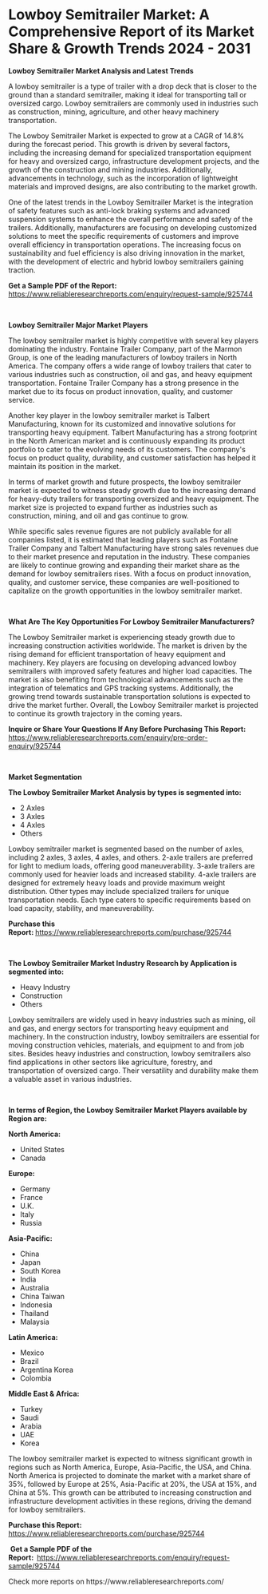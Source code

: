 <p><h1>Lowboy Semitrailer Market: A Comprehensive Report of its Market Share & Growth Trends 2024 - 2031</h1></p><p><strong>Lowboy Semitrailer Market Analysis and Latest Trends</strong></p>
<p><p>A lowboy semitrailer is a type of trailer with a drop deck that is closer to the ground than a standard semitrailer, making it ideal for transporting tall or oversized cargo. Lowboy semitrailers are commonly used in industries such as construction, mining, agriculture, and other heavy machinery transportation.</p><p>The Lowboy Semitrailer Market is expected to grow at a CAGR of 14.8% during the forecast period. This growth is driven by several factors, including the increasing demand for specialized transportation equipment for heavy and oversized cargo, infrastructure development projects, and the growth of the construction and mining industries. Additionally, advancements in technology, such as the incorporation of lightweight materials and improved designs, are also contributing to the market growth.</p><p>One of the latest trends in the Lowboy Semitrailer Market is the integration of safety features such as anti-lock braking systems and advanced suspension systems to enhance the overall performance and safety of the trailers. Additionally, manufacturers are focusing on developing customized solutions to meet the specific requirements of customers and improve overall efficiency in transportation operations. The increasing focus on sustainability and fuel efficiency is also driving innovation in the market, with the development of electric and hybrid lowboy semitrailers gaining traction.</p></p>
<p><strong>Get a Sample PDF of the Report:&nbsp;</strong> <a href="https://www.reliableresearchreports.com/enquiry/request-sample/925744">https://www.reliableresearchreports.com/enquiry/request-sample/925744</a></p>
<p>&nbsp;</p>
<p><strong>Lowboy Semitrailer Major Market Players</strong></p>
<p><p>The lowboy semitrailer market is highly competitive with several key players dominating the industry. Fontaine Trailer Company, part of the Marmon Group, is one of the leading manufacturers of lowboy trailers in North America. The company offers a wide range of lowboy trailers that cater to various industries such as construction, oil and gas, and heavy equipment transportation. Fontaine Trailer Company has a strong presence in the market due to its focus on product innovation, quality, and customer service.</p><p>Another key player in the lowboy semitrailer market is Talbert Manufacturing, known for its customized and innovative solutions for transporting heavy equipment. Talbert Manufacturing has a strong footprint in the North American market and is continuously expanding its product portfolio to cater to the evolving needs of its customers. The company's focus on product quality, durability, and customer satisfaction has helped it maintain its position in the market.</p><p>In terms of market growth and future prospects, the lowboy semitrailer market is expected to witness steady growth due to the increasing demand for heavy-duty trailers for transporting oversized and heavy equipment. The market size is projected to expand further as industries such as construction, mining, and oil and gas continue to grow.</p><p>While specific sales revenue figures are not publicly available for all companies listed, it is estimated that leading players such as Fontaine Trailer Company and Talbert Manufacturing have strong sales revenues due to their market presence and reputation in the industry. These companies are likely to continue growing and expanding their market share as the demand for lowboy semitrailers rises. With a focus on product innovation, quality, and customer service, these companies are well-positioned to capitalize on the growth opportunities in the lowboy semitrailer market.</p></p>
<p>&nbsp;</p>
<p><strong>What Are The Key Opportunities For Lowboy Semitrailer Manufacturers?</strong></p>
<p><p>The Lowboy Semitrailer market is experiencing steady growth due to increasing construction activities worldwide. The market is driven by the rising demand for efficient transportation of heavy equipment and machinery. Key players are focusing on developing advanced lowboy semitrailers with improved safety features and higher load capacities. The market is also benefiting from technological advancements such as the integration of telematics and GPS tracking systems. Additionally, the growing trend towards sustainable transportation solutions is expected to drive the market further. Overall, the Lowboy Semitrailer market is projected to continue its growth trajectory in the coming years.</p></p>
<p><strong>Inquire or Share Your Questions If Any Before Purchasing This Report:</strong> <a href="https://www.reliableresearchreports.com/enquiry/pre-order-enquiry/925744">https://www.reliableresearchreports.com/enquiry/pre-order-enquiry/925744</a></p>
<p>&nbsp;</p>
<p><strong>Market Segmentation</strong></p>
<p><strong>The Lowboy Semitrailer Market Analysis by types is segmented into:</strong></p>
<p><ul><li>2 Axles</li><li>3 Axles</li><li>4 Axles</li><li>Others</li></ul></p>
<p><p>Lowboy semitrailer market is segmented based on the number of axles, including 2 axles, 3 axles, 4 axles, and others. 2-axle trailers are preferred for light to medium loads, offering good maneuverability. 3-axle trailers are commonly used for heavier loads and increased stability. 4-axle trailers are designed for extremely heavy loads and provide maximum weight distribution. Other types may include specialized trailers for unique transportation needs. Each type caters to specific requirements based on load capacity, stability, and maneuverability.</p></p>
<p><strong>Purchase this Report:&nbsp;</strong><a href="https://www.reliableresearchreports.com/purchase/925744">https://www.reliableresearchreports.com/purchase/925744</a></p>
<p>&nbsp;</p>
<p><strong>The Lowboy Semitrailer Market Industry Research by Application is segmented into:</strong></p>
<p><ul><li>Heavy Industry</li><li>Construction</li><li>Others</li></ul></p>
<p><p>Lowboy semitrailers are widely used in heavy industries such as mining, oil and gas, and energy sectors for transporting heavy equipment and machinery. In the construction industry, lowboy semitrailers are essential for moving construction vehicles, materials, and equipment to and from job sites. Besides heavy industries and construction, lowboy semitrailers also find applications in other sectors like agriculture, forestry, and transportation of oversized cargo. Their versatility and durability make them a valuable asset in various industries.</p></p>
<p>&nbsp;</p>
<p><strong>In terms of Region, the Lowboy Semitrailer Market Players available by Region are:</strong></p>
<p>
    <p> <strong> North America: </strong>
        <ul>
            <li>United States</li>
            <li>Canada</li>
        </ul>
        </p> 
    <p> <strong> Europe: </strong>
        <ul>
            <li>Germany</li>
            <li>France</li>
            <li>U.K.</li>
            <li>Italy</li>
            <li>Russia</li>
        </ul>
        </p> 
    <p> <strong> Asia-Pacific: </strong>
        <ul>
            <li>China</li>
            <li>Japan</li>
            <li>South Korea</li>
            <li>India</li>
            <li>Australia</li>
            <li>China Taiwan</li>
            <li>Indonesia</li>
            <li>Thailand</li>
            <li>Malaysia</li>
        </ul>
        </p> 
    <p> <strong> Latin America: </strong>
        <ul>
            <li>Mexico</li>
            <li>Brazil</li>
            <li>Argentina Korea</li>
            <li>Colombia</li>
        </ul>
        </p> 
    <p> <strong> Middle East & Africa: </strong>
        <ul>
            <li>Turkey</li>
            <li>Saudi</li>
            <li>Arabia</li>
            <li>UAE</li>
            <li>Korea</li>
        </ul>
    </p>
    </p>
<p><p>The lowboy semitrailer market is expected to witness significant growth in regions such as North America, Europe, Asia-Pacific, the USA, and China. North America is projected to dominate the market with a market share of 35%, followed by Europe at 25%, Asia-Pacific at 20%, the USA at 15%, and China at 5%. This growth can be attributed to increasing construction and infrastructure development activities in these regions, driving the demand for lowboy semitrailers.</p></p>
<p><strong>Purchase this Report: </strong><a href="https://www.reliableresearchreports.com/purchase/925744">https://www.reliableresearchreports.com/purchase/925744</a></p>
<p>&nbsp;<strong>Get a Sample PDF of the Report:&nbsp;&nbsp;</strong><a href="https://www.reliableresearchreports.com/enquiry/request-sample/925744">https://www.reliableresearchreports.com/enquiry/request-sample/925744</a></p>
<p><strong></strong></p>
<p>Check more reports on https://www.reliableresearchreports.com/</p>